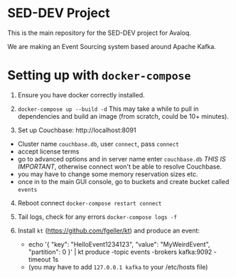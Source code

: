 SED-DEV Project
===============

This is the main repository for the SED-DEV project for Avaloq.

We are making an Event Sourcing system based around Apache Kafka.



# Setting up with `docker-compose`

1. Ensure you have docker correctly installed.

2. `docker-compose up --build -d`
This may take a while to pull in dependencies and build an image (from scratch, could be 10+ minutes).

3. Set up Couchbase: http://localhost:8091
  - Cluster name `couchbase.db`, user `connect`, pass `connect`
  - accept license terms
  - go to advanced options and in server name enter `couchbase.db` *THIS IS IMPORTANT*, otherwise connect won't be able to resolve Couchbase.
  - you may have to change some memory reservation sizes etc.
  - once in to the main GUI console, go to buckets and create bucket called `events`

4. Reboot connect `docker-compose restart connect`

5. Tail logs, check for any errors `docker-compose logs -f`

6. Install `kt` (https://github.com/fgeller/kt) and produce an event:
    - echo '{ "key": "HelloEvent1234123", "value": "MyWeirdEvent", "partition": 0 }' | kt produce -topic events -brokers kafka:9092 -timeout 1s
    - (you may have to add `127.0.0.1 kafka` to your /etc/hosts file)
